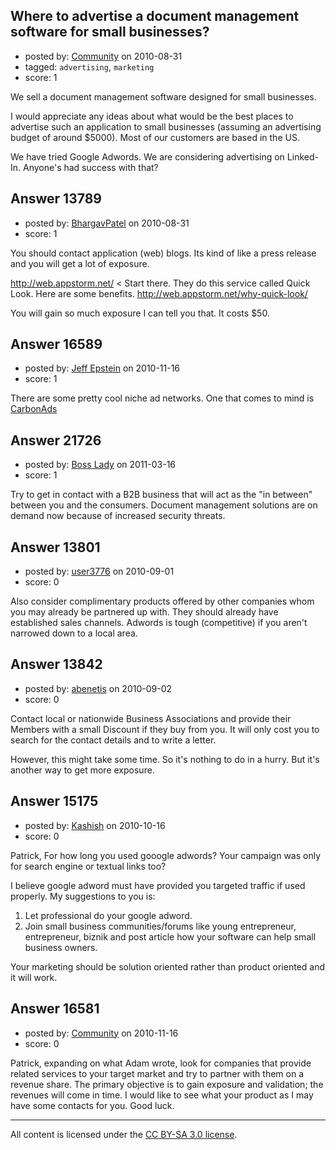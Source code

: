## Where to advertise a document management software for small businesses?

- posted by: [Community](https://stackexchange.com/users/-1/-1-community) on 2010-08-31
- tagged: `advertising`, `marketing`
- score: 1

We sell a document management software designed for small businesses. 

I would appreciate any ideas about what would be the best places to advertise such an application to small businesses (assuming an advertising budget of around $5000). Most of our customers are based in the US. 

We have tried Google Adwords. We are considering advertising on Linked-In. Anyone's had success with that?


## Answer 13789

- posted by: [BhargavPatel](https://stackexchange.com/users/-1/3998-bhargavpatel) on 2010-08-31
- score: 1

You should contact application (web) blogs. Its kind of like a press release and you will get a lot of exposure. 

http://web.appstorm.net/ < Start there. They do this service called Quick Look. Here are some benefits. http://web.appstorm.net/why-quick-look/

You will gain so much exposure I can tell you that. It costs $50.




## Answer 16589

- posted by: [Jeff Epstein](https://stackexchange.com/users/-1/3666-jeff-epstein) on 2010-11-16
- score: 1

<p>There are some pretty cool niche ad networks.  One that comes to mind is <a href="http://carbonads.net" rel="nofollow">CarbonAds</a></p>



## Answer 21726

- posted by: [Boss Lady](https://stackexchange.com/users/-1/6887-boss-lady) on 2011-03-16
- score: 1

Try to get in contact with a B2B business that will act as the "in between" between you and the consumers. Document management solutions are on demand now because of increased security threats. 




## Answer 13801

- posted by: [user3776](https://stackexchange.com/users/-1/3776-user3776) on 2010-09-01
- score: 0

<p>Also consider complimentary products offered by other companies whom you may already be partnered up with.  They should already have established sales channels.  Adwords is tough (competitive) if you aren't narrowed down to a local area.</p>



</p>



## Answer 13842

- posted by: [abenetis](https://stackexchange.com/users/-1/3397-abenetis) on 2010-09-02
- score: 0

Contact local or nationwide Business Associations and provide their Members with a small Discount if they buy from you. It will only cost you to search for the contact details and to write a letter.

However, this might take some time. So it's nothing to do in a hurry. But it's another way to get more exposure.




## Answer 15175

- posted by: [Kashish](https://stackexchange.com/users/-1/4551-kashish) on 2010-10-16
- score: 0

Patrick, For how long you used gooogle adwords? Your campaign was only for search engine or textual links too?

I believe google adword must have provided you targeted traffic if used properly. My suggestions to you is:

1. Let professional do your google adword.
2. Join small business communities/forums like young entrepreneur, entrepreneur, biznik and post article how your software can help small business owners.

Your marketing should be solution oriented rather than product oriented and it will work.


## Answer 16581

- posted by: [Community](https://stackexchange.com/users/-1/-1-community) on 2010-11-16
- score: 0

Patrick, expanding on what Adam wrote, look for companies that provide related services to your target market and try to partner with them on a revenue share. The primary objective is to gain exposure and validation; the revenues will come in time. I would like to see what your product as I may have some contacts for you. Good luck.



---

All content is licensed under the [CC BY-SA 3.0 license](https://creativecommons.org/licenses/by-sa/3.0/).
